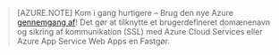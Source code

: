 
> [AZURE.NOTE]
> Kom i gang hurtigere – Brug den nye Azure [gennemgang af](http://support.microsoft.com/kb/2990804)!  Det gør at tilknytte et brugerdefineret domænenavn og sikring af kommunikation (SSL) med Azure Cloud Services eller Azure App Service Web Apps en Fastgør.